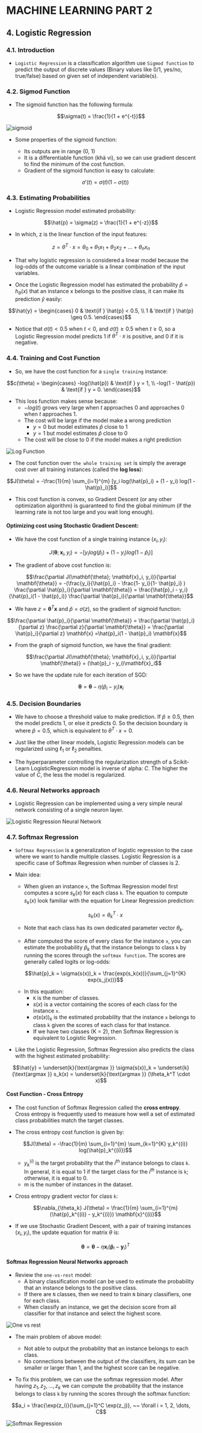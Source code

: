 # **MACHINE LEARNING PART 2**

## **4. Logistic Regression**

### **4.1. Introduction**

- `Logistic Regression` is a classification algorithm use `Sigmod function` to predict the output of discrete values (Binary values like 0/1, yes/no, true/false) based on given set of independent variable(s).

### **4.2. Sigmod Function**

- The sigmoid function has the following formula:

```math
\sigma(t) = \frac{1}{1 + e^{-t}}
```

![sigmoid](https://lh6.googleusercontent.com/9IScScwpevNcZdwXsvwV7yR8ighTYvSzjPI85zZEiblYw8PFYWcO6BUFZfgDefPcWiUXkliPv7tUXdW5gQiR2aRVUwPveFIni7Qt76ZkqdLTXViU-iGQdYtg2FfUEyqUOO-ujtNP)

- Some properties of the sigmoid function:
  - Its outputs are in range (0, 1)
  - It is a differentiable function (khả vi), so we can use gradient descent to find the minimum of the cost function.
  - Gradient of the sigmoid function is easy to calculate:

  ```math
  \sigma'(t) = \sigma(t)(1 - \sigma(t))
  ```

### **4.3. Estimating Probabilities**

- Logistic Regression model estimated probability:

```math
\hat{p} = \sigma(z) = \frac{1}{1 + e^{-z}}
```

- In which, z is the linear function of the input features:

```math
z = \theta^T \cdot x = \theta_0 + \theta_1 x_1 + \theta_2 x_2 + \dots + \theta_n x_n
```

- That why logistic regression is considered a linear model because the log-odds of the outcome variable is a linear combination of the input variables.

- Once the Logistic Regression model has estimated the probability $`\hat{p} = h_{\theta}(x)`$ that an instance x belongs to the positive class, it can make its prediction $`\hat{y}`$ easily:

```math
\hat{y} = \begin{cases}
0 & \text{if } \hat{p} < 0.5, \\
1 & \text{if } \hat{p} \geq 0.5.
\end{cases}
```

- Notice that $`\sigma(t) < 0.5`$ when $`t < 0`$, and $`\sigma(t) \geq 0.5`$ when $`t \geq 0`$, so a Logistic Regression model predicts 1 if $`\theta^T \cdot x`$ is positive, and 0 if it is negative.

### **4.4. Training and Cost Function**

- So, we have the cost function for a `single training` instance:

```math
c(\theta) = \begin{cases}
-log(\hat{p}) & \text{if } y = 1, \\
-log(1 - \hat{p}) & \text{if } y = 0.
\end{cases}
```

- This loss function makes sense because:
  - $`-log(t)`$ grows very large when $`t`$ approaches 0 and approaches 0 when $`t`$ approaches 1.
  - The cost will be large if the model make a wrong prediction
    - $`y = 0`$ but model estimates $`\hat{p}`$ close to 1
    - $`y = 1`$ but model estimates $`\hat{p}`$ close to 0
  - The cost will be close to 0 if the model makes a right prediction

![Log Function](https://www.rapidtables.com/math/algebra/ln/ln-graph.png)

- The cost function over `the whole training set` is simply the average cost over all training instances (called the **log loss**):

```math
J(\theta) = -\frac{1}{m} \sum_{i=1}^{m} [y_i log(\hat{p}_i) + (1 - y_i) log(1 - \hat{p}_i)]
```

- This cost function is convex, so Gradient Descent (or any other optimization algorithm) is guaranteed to find the global minimum (if the learning rate is not too large and you wait long enough).

#### **Optimizing cost using Stochastic Gradient Descent:**

- We have the cost function of a single training instance $`(x_i, y_i)`$:

```math
J(\mathbf{\theta}; \mathbf{x}_i, y_i) = -[y_i log(\hat{p}_i) + (1 - y_i) log(1 - \hat{p}_i)]
```

- The gradient of above cost function is:

```math
\frac{\partial J(\mathbf{\theta}; \mathbf{x}_i, y_i)}{\partial \mathbf{\theta}} = -(\frac{y_i}{\hat{p}_i} - \frac{1- y_i}{1- \hat{p}_i} ) \frac{\partial \hat{p}_i}{\partial \mathbf{\theta}} = \frac{\hat{p}_i - y_i}{\hat{p}_i(1 - \hat{p}_i)} \frac{\partial \hat{p}_i}{\partial \mathbf{\theta}}
```

- We have $`z = \mathbf{\theta}^T\mathbf{x}`$ and $`\hat{p} = \sigma(z)`$, so the gradient of sigmoid function:

```math
\frac{\partial \hat{p}_i}{\partial \mathbf{\theta}} = \frac{\partial \hat{p}_i}{\partial z} \frac{\partial z}{\partial \mathbf{\theta}} = \frac{\partial \hat{p}_i}{\partial z} \mathbf{x} =\hat{p}_i(1 - \hat{p}_i) \mathbf{x}
```

- From the graph of sigmoid function, we have the final gradient:

```math
\frac{\partial J(\mathbf{\theta}; \mathbf{x}_i, y_i)}{\partial \mathbf{\theta}} = (\hat{p}_i - y_i)\mathbf{x}_i
```

- So we have the update rule for each iteration of SGD:

```math
\mathbf{\theta} = \mathbf{\theta} - \eta(\hat{p}_i - y_i)\mathbf{x}_i
```

### **4.5. Decision Boundaries**

- We have to choose a threshold value to make prediction. If $`\hat{p} \geq 0.5`$, then the model predicts 1, or else it predicts 0. So the decision boundary is where $`\hat{p} = 0.5`$, which is equivalent to $`\theta^T \cdot x = 0`$.

- Just like the other linear models, Logistic Regression models can be regularized using $`\ell_1`$ or $`\ell_2`$ penalties.

- The hyperparameter controlling the regularization strength of a Scikit-Learn LogisticRegression model is inverse of alpha: $`C`$. The higher the value of $`C`$, the less the model is regularized.

### **4.6. Neural Networks approach**

- Logistic Regression can be implemented using a very simple neural network consisting of a single neuron layer.

![Logistic Regression Neural Network](https://deeplearningmath.org/images/shallow_NN.png)

### **4.7. Softmax Regression**

- `Softmax Regression` is a generalization of logistic regression to the case where we want to handle multiple classes. Logistic Regression is a specific case of Softmax Regression when number of classes is 2.

- Main idea:
  - When given an instance `x`, the Softmax Regression model first computes a score $`s_k(x)`$ for each class `k`. The equation to compute $`s_k(x)`$ look familiar with the equation for Linear Regression prediction:
  
  ```math
  s_k(x) = \theta_k^T \cdot x
  ```
  
  - Note that each class has its own dedicated parameter vector $`\theta_k`$.

  - After computed the score of every class for the instance `x`, you can estimate the probability $`\hat{p}_k`$ that the instance belongs to class `k` by running the scores through the `softmax function`. The scores are generally called logits or log-odds:

  ```math
  \hat{p}_k = \sigma(s(x))_k = \frac{exp(s_k(x))}{\sum_{j=1}^{K} exp(s_j(x))}
  ```

  - In this equation:
    - `K` is the number of classes.
    - $`s(x)`$ is a vector containing the scores of each class for the instance `x`.
    - $`\sigma(s(x))_k`$ is the estimated probability that the instance `x` belongs to class `k` given the scores of each class for that instance.
    - If we have two classes (K = 2), then Softmax Regression is equivalent to Logistic Regression.

- Like the Logistic Regression, Softmax Regression also predicts the class with the highest estimated probability:

```math
\hat{y} = \underset{k}{\text{argmax }} \sigma(s(x))_k = \underset{k}{\text{argmax }} s_k(x) = \underset{k}{\text{argmax }} (\theta_k^T \cdot x)
```

#### **Cost Function - Cross Entropy**

- The cost function of Softmax Regression called the **cross entropy**. Cross entropy is frequently used to measure how well a set of estimated class probabilities match the target classes.

- The cross entropy cost function is given by:

  ```math
  J(\theta) = -\frac{1}{m} \sum_{i=1}^{m} \sum_{k=1}^{K} y_k^{(i)} log(\hat{p}_k^{(i)})
  ```

  - $`y_k^{(i)}`$ is the target probability that the $`i^{th}`$ instance belongs to class `k`. In general, it is equal to 1 if the target class for the $`i^{th}`$ instance is `k`; otherwise, it is equal to 0.
  - m is the number of instances in the dataset.

- Cross entropy gradient vector for class `k`:

  ```math
  \nabla_{\theta_k} J(\theta) = \frac{1}{m} \sum_{i=1}^{m} (\hat{p}_k^{(i)} - y_k^{(i)}) \mathbf{x}^{(i)}
  ```

- If we use Stochastic Gradient Descent, with a pair of training instances $`(x_i, y_i)`$, the update equation for matrix $`\theta`$ is:

  ```math
  \mathbf{\theta} = \mathbf{\theta} - \eta \mathbf{x}_{i}(\mathbf{\hat{p}}_i - \mathbf{y}_i)^T
  ```

#### **Softmax Regression Neural Networks approach**

- Review the `one-vs-rest` model:
  - A binary classification model can be used to estimate the probability that an instance belongs to the positive class.
  - If there are `N` classes, then we need to train `N` binary classifiers, one for each class.
  - When classify an instance, we get the decision score from all classifier for that instance and select the highest score.

![One vs rest](https://machinelearningcoban.com/assets/13_softmax/onevsrest.png)

- The main problem of above model:
  - Not able to output the probability that an instance belongs to each class.
  - No connections between the output of the classifiers, its sum can be smaller or larger than 1, and the highest score can be negative.

- To fix this problem, we can use the softmax regression model. After having $`z_1, z_2, ..., z_k`$ we can compute the probability that the instance belongs to class `k` by running the scores through the softmax function:

```math
a_i = \frac{\exp(z_i)}{\sum_{j=1}^C \exp(z_j)}, ~~ \forall i = 1, 2, \dots, C
```

![Softmax Regression](https://machinelearningcoban.com/assets/13_softmax/softmax_nn.png)
